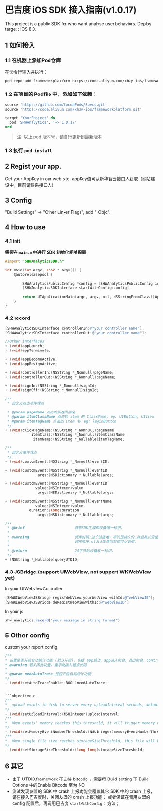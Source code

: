 # 巴吉度 iOS SDK 接入指南(v1.0.17)

This project is a public SDK for who want analyse user behaviors.
Deploy target : iOS 8.0.

## 1 如何接入

### 1.1 在机器上添加Pod仓库
在命令行输入并执行：
```bash
pod repo add frameworkplatform https://code.aliyun.com/xhzy-ios/frameworkplatform.git
```

### 1.2 在项目的 Podfile 中，添加如下依赖：

```ruby
source 'https://github.com/CocoaPods/Specs.git'
source 'https://code.aliyun.com/xhzy-ios/frameworkplatform.git'

target 'YourProject' do
  pod 'SHWAnalytics', '~> 1.0.17'
end
```

> 注: 以上 pod 版本号，请自行更新到最新版本

### 1.3 执行 `pod install`

## 2 Regist your app.
Get your AppKey in our web site.
appKey值可从新华智云接口人获取（网站建设中，目前请联系接口人）

## 3 Config
"Build Settings" -> "Other Linker Flags", add "-Objc".

## 4 How to use

### 4.1 init
**需要在 `main.m` 中进行 SDK 初始化相关配置**

```objective-c
#import "SHWAnalyticsSDK.h"

int main(int argc, char * argv[]) {
    @autoreleasepool {

        SHWAnalyticsPublicConfig *config = [SHWAnalyticsPublicConfig instanceWithAppKey:@"your AppKey"];
        [SHWAnalyticsSDKInterface startWithConfig:config];

        return UIApplicationMain(argc, argv, nil, NSStringFromClass([AppDelegate class]));
    }
}
```

### 4.2 record
```objective-c
[SHWAnalyticsSDKInterface controllerIn:@"your controller name"];
[SHWAnalyticsSDKInterface controllerOut:@"your controller name"];

//Other interfaces
+ (void)appLaunch;
+ (void)appTerminate;

+ (void)appBecomeActive;
+ (void)appResignActive;

+ (void)controllerIn:(NSString *_Nonnull)pageName;
+ (void)controllerOut:(NSString *_Nonnull)pageName;

+ (void)signIn:(NSString *_Nonnull)signId;
+ (void)signOff:(NSString *_Nonnull)signId;

/**
 * 自定义点击事件埋点

 * @param pageName 点击的所在页面名
 * @param itemClassName 点击的 item 的 ClassName, eg: UIButton, UIView
 * @param itemTagName 点击的 item 名，eg: loginButton
 */
+ (void)clickPageName:(NSString *_Nonnull)pageName
            itemClass:(NSString *_Nonnull)itemClassName
             itemName:(NSString *_Nullable)itemTagName;

/**
 * 自定义事件埋点
 */
+ (void)customEvent:(NSString *_Nonnull)eventID;

+ (void)customEvent:(NSString *_Nonnull)eventID
               args:(NSDictionary *_Nullable)args;

+ (void)customEvent:(NSString *_Nonnull)eventID
              value:(NSInteger)value
               args:(NSDictionary *_Nullable)args;

+ (void)customEvent:(NSString *_Nonnull)eventName
              value:(NSInteger)value
           duration:(long)duration
               args:(NSDictionary *_Nullable)args;

/**
 * @brief                       获取SDK生成的设备唯一标识.
 *
 * @warning                     调用说明:这个设备唯一标识是持久的,并且格式安全,iOS6以及以下,多应用互通.
 *                              调用顺序:utdid任意时刻都可以调用.
 *
 * @return                      24字节的设备唯一标识.
 */
+ (NSString *_Nullable)queryUTDID;
```

### 4.3 JSBridge.(support UIWebView, not support WKWebView yet)
In your UIWebviewController
```objective-c
[SHWUIWebViewJSBridge registWebView:yourWebView withId:@"webViewID"];
[SHWUIWebViewJSBridge deRegistWebViewWithId:@"webViewID"];
```

In your js
```javascript
shw_analytics.record("your message in string format")
```

## 5 Other config
custom your report config.
```objective-c
/**
* 设置是否开启自动统计功能 (默认开启)，包括 app启动、app进入前台、退出前台、controllerIn、controllerOut、以及所有点击事件
* @warning 若关闭此功能，需手动插入埋点代码
*
* @param needAutoTrace 是否开启自动统计功能
*/
- (void)setAutoTraceEnable:(BOOL)needAutoTrace;


```objective-c
/**
*  upload events in disk to server every uploadInterval seconds, default is 30s.
*/
- (void)setUploadInterval:(NSUInteger)uploadInterval;
/**
*  When events' memory reaches this threshold, it will trigger memory queue store to disk.
*/
- (void)setMemoryEventNumberThreshold:(NSUInteger)memoryEventNumberThreshold;
/**
*  When single file size reaches storageSizeThreshold, this file will be frozen. 单位：KB
*/
- (void)setStorageSizeThreshold:(long long)storageSizeThreshold;
```

## 6 其它

- 由于 UTDID.framework 不支持 bitcode ，需要将 Build setting 下 Build Options 中的Enable Bitcode 至为 NO
- 测试发现友盟的 SDK 中 crash 上报功能会覆盖其它 SDK 中的 crash 上报，请在接入巴吉度时，关闭友盟的 crash 上报功能； 或者保证在调用友盟的 config 配置后，再调用巴吉度 `startWithConfig：` 方法；


